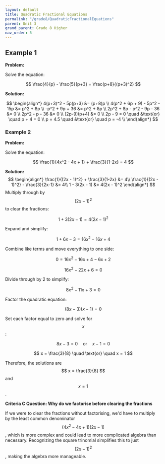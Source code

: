 ```yaml
---
layout: default
title: Quadratic Fractional Equations
permalink: "/grade8/QuadraticFractionalEquations"
parent: Unit 3
grand_parent: Grade 8 Higher
nav_order: 5
---
```


## Example 1

**Problem:**

Solve the equation:

$$ \frac{4}{p} - \frac{5}{p+3} = \frac{p+8}{(p+3)^2} $$

**Solution:**

$$
\begin{align*}
4(p+3)^2 - 5p(p+3) &= (p+8)p \\
4(p^2 + 6p + 9) - 5p^2 - 15p &= p^2 + 8p \\
-p^2 + 9p + 36 &= p^2 + 8p \\
2p^2 + 8p - p^2 - 9p - 36 &= 0 \\
2p^2 - p - 36 &= 0 \\
(2p-9)(p+4) &= 0 \\
2p - 9 = 0 \quad &\text{or} \quad p + 4 = 0 \\
p = 4.5 \quad &\text{or} \quad p = -4 \\
\end{align*}
$$

### Example 2

**Problem:**

Solve the equation:

$$ \frac{1}{4x^2 - 4x + 1} + \frac{3}{1-2x} = 4 $$

**Solution:**
$$
\begin{align*}
\frac{1}{(2x - 1)^2} + \frac{3}{1-2x} &= 4\\
\frac{1}{(2x - 1)^2} - \frac{3}{2x-1} &= 4\\
1 - 3(2x - 1) &= 4(2x - 1)^2
\end{align*}
$$
Multiply through by $$ (2x - 1)^2 $$ to clear the fractions:

$$ 1 + 3(2x - 1) = 4(2x - 1)^2 $$

Expand and simplify:

$$ 1 + 6x - 3 = 16x^2 - 16x + 4 $$

Combine like terms and move everything to one side:

$$ 0 = 16x^2 - 16x + 4 - 6x + 2 $$

$$ 16x^2 - 22x + 6 = 0 $$

Divide through by 2 to simplify:

$$ 8x^2 - 11x + 3 = 0 $$

Factor the quadratic equation:

$$ (8x - 3)(x - 1) = 0 $$

Set each factor equal to zero and solve for $$ x $$:

$$ 8x - 3 = 0 \quad \text{or} \quad x - 1 = 0 $$

$$ x = \frac{3}{8} \quad \text{or} \quad x = 1 $$

Therefore, the solutions are $$ x = \frac{3}{8} $$ and $$ x = 1 $$.

**Criteria C Question: Why do we factorise before clearing the fractions**

If we were to clear the fractions without factorising, we'd have to multiply by the least common denominator $$ (4x^2 - 4x + 1)(2x - 1) $$, which is more complex and could lead to more complicated algebra than necessary. Recognizing the square trinomial simplifies this to just $$ (2x - 1)^2 $$, making the algebra more manageable.
<!--stackedit_data:
eyJoaXN0b3J5IjpbLTE0NTQ0NjYyNywtMTMxNzg2NjgzNCwxND
U0NTAzMjg0LDEyOTQ3MTU5MTJdfQ==
-->